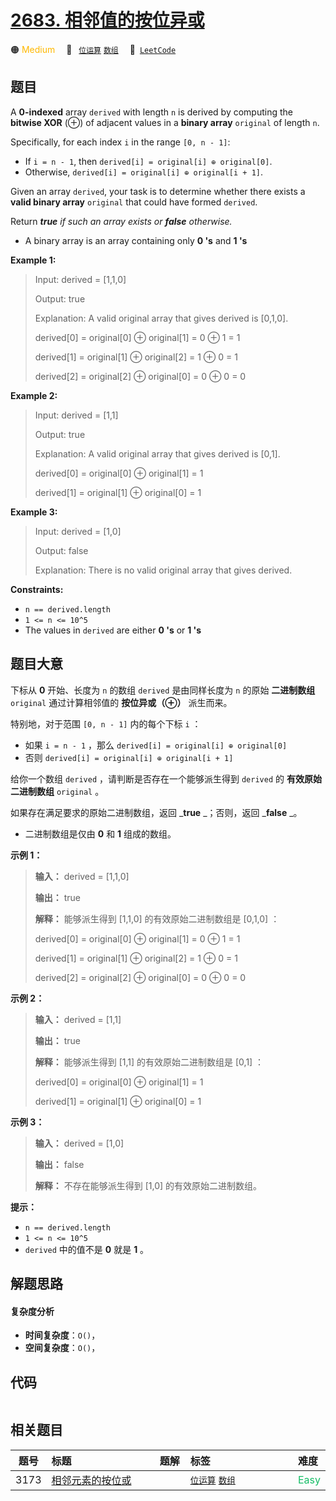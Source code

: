# [2683. 相邻值的按位异或](https://leetcode.com/problems/neighboring-bitwise-xor)

🟠 <font color=#ffb800>Medium</font>&emsp; 🔖&ensp; [`位运算`](/tag/bit-manipulation.md) [`数组`](/tag/array.md)&emsp; 🔗&ensp;[`LeetCode`](https://leetcode.com/problems/neighboring-bitwise-xor)

## 题目

A **0-indexed** array `derived` with length `n` is derived by computing the
**bitwise XOR**  (⊕) of adjacent values in a **binary array** `original` of
length `n`.

Specifically, for each index `i` in the range `[0, n - 1]`:

  * If `i = n - 1`, then `derived[i] = original[i] ⊕ original[0]`.
  * Otherwise, `derived[i] = original[i] ⊕ original[i + 1]`.

Given an array `derived`, your task is to determine whether there exists a
**valid binary array** `original` that could have formed `derived`.

Return _**true** if such an array exists or **false** otherwise._

  * A binary array is an array containing only **0 's** and **1 's**



**Example 1:**

> Input: derived = [1,1,0]
> 
> Output: true
> 
> Explanation: A valid original array that gives derived is [0,1,0].
> 
> derived[0] = original[0] ⊕ original[1] = 0 ⊕ 1 = 1 
> 
> derived[1] = original[1] ⊕ original[2] = 1 ⊕ 0 = 1
> 
> derived[2] = original[2] ⊕ original[0] = 0 ⊕ 0 = 0

**Example 2:**

> Input: derived = [1,1]
> 
> Output: true
> 
> Explanation: A valid original array that gives derived is [0,1].
> 
> derived[0] = original[0] ⊕ original[1] = 1
> 
> derived[1] = original[1] ⊕ original[0] = 1

**Example 3:**

> Input: derived = [1,0]
> 
> Output: false
> 
> Explanation: There is no valid original array that gives derived.

**Constraints:**

  * `n == derived.length`
  * `1 <= n <= 10^5`
  * The values in `derived` are either **0 's** or **1 's**


## 题目大意

下标从 **0** 开始、长度为 `n` 的数组 `derived` 是由同样长度为 `n` 的原始 **二进制数组** `original`
通过计算相邻值的 **按位异或（⊕）** 派生而来。

特别地，对于范围 `[0, n - 1]` 内的每个下标 `i` ：

  * 如果 `i = n - 1` ，那么 `derived[i] = original[i] ⊕ original[0]`
  * 否则 `derived[i] = original[i] ⊕ original[i + 1]`

给你一个数组 `derived` ，请判断是否存在一个能够派生得到 `derived` 的 **有效原始二进制数组** `original` 。

如果存在满足要求的原始二进制数组，返回 _**true** _；否则，返回 _**false** _。

  * 二进制数组是仅由 **0** 和 **1** 组成的数组。



**示例 1：**

> 
> 
> 
> 
> 
> **输入：** derived = [1,1,0]
> 
> **输出：** true
> 
> **解释：** 能够派生得到 [1,1,0] 的有效原始二进制数组是 [0,1,0] ：
> 
> derived[0] = original[0] ⊕ original[1] = 0 ⊕ 1 = 1 
> 
> derived[1] = original[1] ⊕ original[2] = 1 ⊕ 0 = 1
> 
> derived[2] = original[2] ⊕ original[0] = 0 ⊕ 0 = 0
> 
> 

**示例 2：**

> 
> 
> 
> 
> 
> **输入：** derived = [1,1]
> 
> **输出：** true
> 
> **解释：** 能够派生得到 [1,1] 的有效原始二进制数组是 [0,1] ：
> 
> derived[0] = original[0] ⊕ original[1] = 1
> 
> derived[1] = original[1] ⊕ original[0] = 1
> 
> 

**示例 3：**

> 
> 
> 
> 
> 
> **输入：** derived = [1,0]
> 
> **输出：** false
> 
> **解释：** 不存在能够派生得到 [1,0] 的有效原始二进制数组。
> 
> 



**提示：**

  * `n == derived.length`
  * `1 <= n <= 10^5`
  * `derived` 中的值不是 **0** 就是 **1** 。


## 解题思路

#### 复杂度分析

- **时间复杂度**：`O()`，
- **空间复杂度**：`O()`，

## 代码

```javascript

```

## 相关题目

<!-- prettier-ignore -->
| 题号 | 标题 | 题解 | 标签 | 难度 |
| :------: | :------ | :------: | :------ | :------ |
| 3173 | [相邻元素的按位或](https://leetcode.com/problems/bitwise-or-of-adjacent-elements) |  |  [`位运算`](/tag/bit-manipulation.md) [`数组`](/tag/array.md) | <font color=#15bd66>Easy</font> |

<style>
.blue {
    background-color: #096dd9;
    padding: 0.25rem 0.5rem;
    margin: 0;
    font-size: 0.85em;
    border-radius: 3px;
    color: white;
    font-weight: 500;
}
table th:first-of-type { width: 10%; }
table th:nth-of-type(2) { width: 35%; }
table th:nth-of-type(3) { width: 10%; }
table th:nth-of-type(4) { width: 35%; }
table th:nth-of-type(5) { width: 10%; }
</style>
